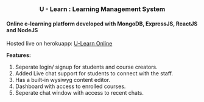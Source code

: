 
<h3 align="center"> U - Learn : Learning Management System </h3>

<h4> Online e-learning platform developed with MongoDB, ExpressJS, ReactJS and NodeJS </h4>

Hosted live on herokuapp: <a href="https://e-learningwebapp.herokuapp.com/admin/Tdashboard"> U-Learn Online </a>

<b> Features: </b>

   1. Seperate login/ signup for students and course creators.
   2. Added Live chat support for students to connect with the staff.
   3. Has a built-in wysiwyg content editor.
   4. Dashboard with access to enrolled courses.
   5. Seperate chat window with access to recent chats.


